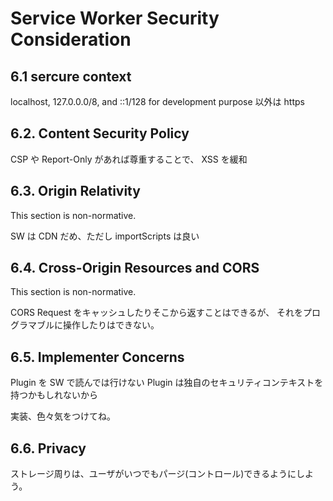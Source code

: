 # Service Worker Security Consideration

## 6.1 sercure context

localhost, 127.0.0.0/8, and ::1/128 for development purpose 以外は https


## 6.2. Content Security Policy

CSP や Report-Only があれば尊重することで、 XSS を緩和


## 6.3. Origin Relativity

This section is non-normative.

SW は CDN だめ、ただし importScripts は良い


## 6.4. Cross-Origin Resources and CORS

This section is non-normative.

CORS Request をキャッシュしたりそこから返すことはできるが、
それをプログラマブルに操作したりはできない。


## 6.5. Implementer Concerns

Plugin を SW で読んでは行けない
Plugin は独自のセキュリティコンテキストを持つかもしれないから

実装、色々気をつけてね。


## 6.6. Privacy

ストレージ周りは、ユーザがいつでもパージ(コントロール)できるようにしよう。
